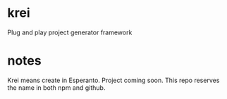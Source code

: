 # krei
Plug and play project generator framework

# notes
Krei means create in Esperanto. Project coming soon. This repo reserves the name in both npm and github. 
